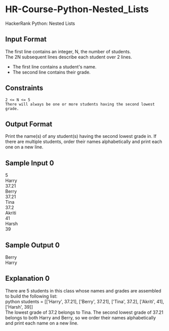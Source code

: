# HR-Course-Python-Nested_Lists
HackerRank Python: Nested Lists

## Input Format

The first line contains an integer, N, the number of students.  
The 2N subsequent lines describe each student over 2 lines.  
- The first line contains a student's name.  
- The second line contains their grade.  

## Constraints

    2 <= N <= 5  
    There will always be one or more students having the second lowest grade.

## Output Format

Print the name(s) of any student(s) having the second lowest grade in. If there are multiple students, order their names alphabetically and print each one on a new line.  

## Sample Input 0

5  
Harry  
37.21  
Berry  
37.21  
Tina  
37.2  
Akriti  
41  
Harsh  
39  

## Sample Output 0

Berry  
Harry  

## Explanation 0

There are 5 students in this class whose names and grades are assembled to build the following list:  
python students = [['Harry', 37.21], ['Berry', 37.21], ['Tina', 37.2], ['Akriti', 41], ['Harsh', 39]]   
The lowest grade of 37.2 belongs to Tina. The second lowest grade of 37.21 belongs to both Harry and Berry, so we order their names alphabetically and print each name on a new line.  
